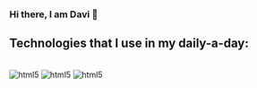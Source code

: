 ### Hi there, I am Davi 👋

## Technologies that I use in my daily-a-day:

<div style="display: inline_block"><br/>
  <img alt="html5" src="https://img.shields.io/badge/HTML5-E34F26?style=for-the-badge&logo=html5&logoColor=white" />
  <img alt="html5" src="https://img.shields.io/badge/CSS3-1572B6?style=for-the-badge&logo=css3&logoColor=white" />
  <img alt="html5" src="https://img.shields.io/badge/JavaScript-F7DF1E?style=for-the-badge&logo=javascript&logoColor=black" />
</div>







